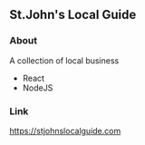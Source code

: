 ## St.John's Local Guide
### About
A collection of local business
- React
- NodeJS
### Link
https://stjohnslocalguide.com
